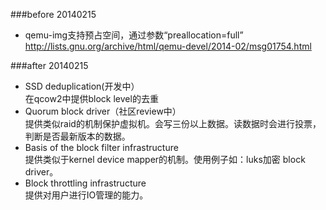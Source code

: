 ###before 20140215
+ qemu-img支持预占空间，通过参数“preallocation=full”  
http://lists.gnu.org/archive/html/qemu-devel/2014-02/msg01754.html

###after 20140215
+ SSD deduplication(开发中）  
在qcow2中提供block level的去重  
+ Quorum block driver（社区review中）  
提供类似raid的机制保护虚拟机。会写三份以上数据。读数据时会进行投票，判断是否最新版本的数据。  
+ Basis of the block filter infrastructure  
提供类似于kernel device mapper的机制。使用例子如：luks加密 block driver。  
+ Block throttling infrastructure  
提供对用户进行IO管理的能力。  
